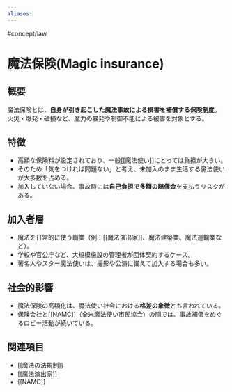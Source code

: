 ```yaml
---
aliases:
---
```

#concept/law
# 魔法保険(Magic insurance)

## 概要
魔法保険とは、**自身が引き起こした魔法事故による損害を補償する保険制度**。  
火災・爆発・破損など、魔力の暴発や制御不能による被害を対象とする。

## 特徴
- 高額な保険料が設定されており、一般[[魔法使い]]にとっては負担が大きい。  
- そのため「気をつければ問題ない」と考え、未加入のまま生活する魔法使いが大多数を占める。  
- 加入していない場合、事故時には**自己負担で多額の賠償金**を支払うリスクがある。  

## 加入者層
- 魔法を日常的に使う職業（例：[[魔法演出家]]、魔法建築業、魔法運輸業など）。  
- 学校や官公庁など、大規模施設の管理者が団体契約するケース。  
- 著名人やスター魔法使いは、撮影や公演に備えて加入する場合も多い。  

## 社会的影響
- 魔法保険の高額化は、魔法使い社会における**格差の象徴**とも言われている。  
- 保険会社と[[NAMC]]（全米魔法使い市民協会）の間では、事故補償をめぐるロビー活動が続いている。  

## 関連項目
- [[魔法の法規制]]
- [[魔法演出家]]
- [[NAMC]]
